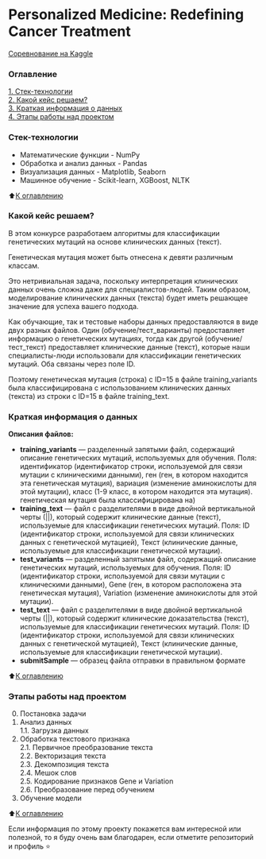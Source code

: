 # Personalized Medicine: Redefining Cancer Treatment

[Соревнование на Kaggle](https://www.kaggle.com/competitions/msk-redefining-cancer-treatment)

### Оглавление  
[1. Стек-технологии](https://github.com/belovengineer/personalized_medicine/blob/main/README.md#Стек-технологии)  
[2. Какой кейс решаем?](https://github.com/belovengineer/personalized_medicine/blob/main/README.md#Какой-кейс-решаем)  
[3. Краткая информация о данных](https://github.com/belovengineer/personalized_medicine/blob/main/README.md#Краткая-информация-о-данных)  
[4. Этапы работы над проектом](https://github.com/belovengineer/personalized_medicine/blob/main/README.md#Этапы-работы-над-проектом)  

### Стек-технологии    

* Математические функции - NumPy 
* Обработка и анализ данных - Pandas  
* Визуализация данных - Matplotlib, Seaborn  
* Машинное обучение - Scikit-learn, XGBoost, NLTK

:arrow_up:[К оглавлению](https://github.com/belovengineer/personalized_medicine/blob/main/README.md#Оглавление)


### Какой кейс решаем?  
  
В этом конкурсе разработаем алгоритмы для классификации генетических мутаций на основе клинических данных (текст).  
  
Генетическая мутация может быть отнесена к девяти различным классам.  
  
Это нетривиальная задача, поскольку интерпретация клинических данных очень сложна даже для специалистов-людей. Таким образом, моделирование клинических данных (текста) будет иметь решающее значение для успеха вашего подхода.  
  
Как обучающие, так и тестовые наборы данных предоставляются в виде двух разных файлов. Один (обучение/тест_варианты) предоставляет информацию о генетических мутациях, тогда как другой (обучение/тест_текст) предоставляет клинические данные (текст), которые наши специалисты-люди использовали для классификации генетических мутаций. Оба связаны через поле ID.  
  
Поэтому генетическая мутация (строка) с ID=15 в файле training_variants была классифицирована с использованием клинических данных (текста) из строки с ID=15 в файле training_text.  
  
### Краткая информация о данных
  
<b>Описания файлов:</b>  
* <b>training_variants</b>  — разделенный запятыми файл, содержащий описание генетических мутаций, используемых для обучения. Поля: идентификатор (идентификатор строки, используемой для связи мутации с клиническими данными), ген (ген, в котором находится эта генетическая мутация), вариация (изменение аминокислоты для этой мутации), класс (1-9 класс, в котором находится эта мутация). генетическая мутация была классифицирована на)
* <b>training_text</b>  — файл с разделителями в виде двойной вертикальной черты (||), который содержит клинические данные (текст), используемые для классификации генетических мутаций. Поля: ID (идентификатор строки, используемой для связи клинических данных с генетической мутацией), Текст (клинические данные, используемые для классификации генетической мутации).
* <b>test_variants</b>  — разделенный запятыми файл, содержащий описание генетических мутаций, используемых для обучения. Поля: ID (идентификатор строки, используемой для связи мутации с клиническими данными), Gene (ген, в котором расположена эта генетическая мутация), Variation (изменение аминокислоты для этой мутации).
* <b>test_text</b> — файл с разделителями в виде двойной вертикальной черты (||), который содержит клинические доказательства (текст), используемые для классификации генетических мутаций. Поля: ID (идентификатор строки, используемой для связи клинических данных с генетической мутацией), Текст (клинические данные, используемые для классификации генетической мутации).
* <b>submitSample</b>  — образец файла отправки в правильном формате


:arrow_up:[К оглавлению](https://github.com/belovengineer/personalized_medicine/blob/main/README.md#Оглавление)


### Этапы работы над проектом  

0. Постановка задачи  
1. Анализ данных  
    1.1. Загрузка данных  
2. Обработка текстового признака  
    2.1. Первичное преобразование текста  
    2.2. Векторизация текста  
    2.3. Декомпозиция текста   
    2.4. Мешок слов  
    2.5. Кодирование признаков Gene и Variation  
    2.6. Преобразование перед обучением
3. Обучение модели   

:arrow_up:[К оглавлению](https://github.com/belovengineer/personalized_medicine/blob/main/README.md#Оглавление)

Если информация по этому проекту покажется вам интересной или полезной, то я буду очень вам благодарен, если отметите репозиторий и профиль ⭐️